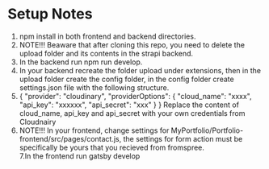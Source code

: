 # Setup Notes
1. npm install in both frontend and backend directories.
2. NOTE!!! Beaware that after cloning this repo, you need to delete the upload folder and its contents in the strapi backend.
3. In the backend run npm run develop.
4. In your backend recreate the folder upload under extensions, then in the upload folder create the config folder, in the config folder create settings.json file with the following structure.
5. { "provider": "cloudinary", "providerOptions": { "cloud_name": "xxxx", "api_key": "xxxxxx", "api_secret": "xxx" } } Replace the content of cloud_name, api_key and api_secret with your own credentials from Cloudnairy
6. NOTE!!! In your frontend, change settings for MyPortfolio/Portfolio-frontend/src/pages/contact.js, the settings for form action must be specifically be yours that you recieved from fromspree.                                                                                                                                                                    
7.In the frontend run gatsby develop
